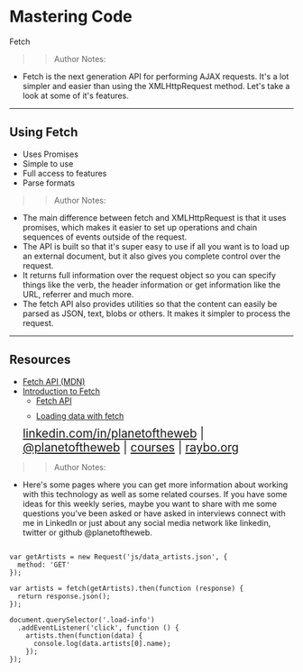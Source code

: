<!-- .slide: data-state="title" -->

# Mastering Code
Fetch

> >Author Notes:

- Fetch is the next generation API for performing AJAX requests. It's a lot simpler and easier than using the XMLHttpRequest method. Let's take a look at some of it's features.

---

## Using Fetch

- Uses Promises
- Simple to use
- Full access to features
- Parse formats

> > Author Notes:

- The main difference between fetch and XMLHttpRequest is that it uses promises, which makes it easier to set up operations and chain sequences of events outside of the request.
- The API is built so that it's super easy to use if all you want is to load up an external document, but it also gives you complete control over the request.
- It returns full information over the request object so you can specify things like the verb, the header information or get information like the URL, referrer and much more.
- The fetch API also provides utilities so that the content can easily be parsed as JSON, text, blobs or others. It makes it simpler to process the request.

---

## Resources
<ul>
  <li><a href="https://developer.mozilla.org/en-US/docs/Web/API/Fetch_API">Fetch API (MDN)</a></li>
  <li><a href="https://developers.google.com/web/updates/2015/03/introduction-to-fetch">Introduction to Fetch</a></li>
  <li style="list-style: none;">
    <ul>
      <li style="margin-bottom: 10px"><a href="https://www.linkedin.com/learning/learning-app-building-with-vanilla-javascript/fetch-api">Fetch API</a></li>
      <li style="margin-bottom: 10px"><a href="https://www.linkedin.com/learning/learning-ecmascript-6/loading-data-with-fetch">Loading data with fetch</a></li>
    </ul>
  <li style="list-style: none; font-size: 1.3rem;"><a href="https://www.linkedin.com/in/planetoftheweb">linkedin.com/in/planetoftheweb</a> | <a href="https://www.twitter.com/planetoftheweb">@planetoftheweb</a> | <a href="https://www.linkedin.com/learning/instructors/ray-villalobos">courses</a> | <a href="http://www.raybo.org">raybo.org</a></li>
</ul>

> > Author Notes:
- Here's some pages where you can get more information about working with this technology as well as some related courses. If you have some ideas for this weekly series, maybe you want to share with me some questions you've been asked or have asked in interviews connect with me in LinkedIn or just about any social media network like linkedin, twitter or github @planetoftheweb.

```

var getArtists = new Request('js/data_artists.json', {
  method: 'GET'
});

var artists = fetch(getArtists).then(function (response) {
  return response.json();
});

document.querySelector('.load-info')
  .addEventListener('click', function () {
    artists.then(function(data) {
      console.log(data.artists[0].name);
    });
});
```
